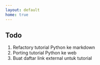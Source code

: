 ```yaml
---
layout: default
home: true
---
```


## Todo

1. Refactory tutorial Python ke markdown
2. Porting tutorial Python ke web
3. Buat daftar link external untuk tutorial